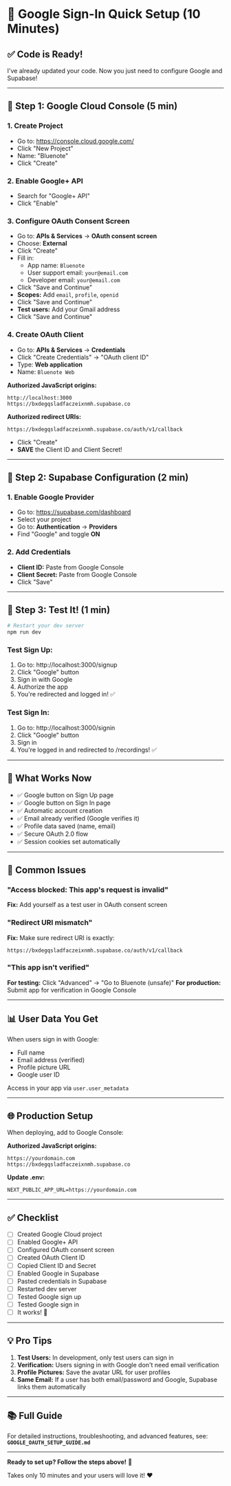 # 🚀 Google Sign-In Quick Setup (10 Minutes)

## ✅ Code is Ready!

I've already updated your code. Now you just need to configure Google and Supabase!

---

## 📝 Step 1: Google Cloud Console (5 min)

### 1. Create Project
- Go to: https://console.cloud.google.com/
- Click "New Project"
- Name: "Bluenote"
- Click "Create"

### 2. Enable Google+ API
- Search for "Google+ API"
- Click "Enable"

### 3. Configure OAuth Consent Screen
- Go to: **APIs & Services** → **OAuth consent screen**
- Choose: **External**
- Click "Create"
- Fill in:
  - App name: `Bluenote`
  - User support email: `your@email.com`
  - Developer email: `your@email.com`
- Click "Save and Continue"
- **Scopes:** Add `email`, `profile`, `openid`
- Click "Save and Continue"
- **Test users:** Add your Gmail address
- Click "Save and Continue"

### 4. Create OAuth Client
- Go to: **APIs & Services** → **Credentials**
- Click "Create Credentials" → "OAuth client ID"
- Type: **Web application**
- Name: `Bluenote Web`

**Authorized JavaScript origins:**
```
http://localhost:3000
https://bxdegqsladfaczeixnmh.supabase.co
```

**Authorized redirect URIs:**
```
https://bxdegqsladfaczeixnmh.supabase.co/auth/v1/callback
```

- Click "Create"
- **SAVE** the Client ID and Client Secret!

---

## 🔧 Step 2: Supabase Configuration (2 min)

### 1. Enable Google Provider
- Go to: https://supabase.com/dashboard
- Select your project
- Go to: **Authentication** → **Providers**
- Find "Google" and toggle **ON**

### 2. Add Credentials
- **Client ID:** Paste from Google Console
- **Client Secret:** Paste from Google Console
- Click "Save"

---

## 🧪 Step 3: Test It! (1 min)

```bash
# Restart your dev server
npm run dev
```

### Test Sign Up:
1. Go to: http://localhost:3000/signup
2. Click "Google" button
3. Sign in with Google
4. Authorize the app
5. You're redirected and logged in! ✅

### Test Sign In:
1. Go to: http://localhost:3000/signin
2. Click "Google" button
3. Sign in
4. You're logged in and redirected to /recordings! ✅

---

## 🎯 What Works Now

- ✅ Google button on Sign Up page
- ✅ Google button on Sign In page
- ✅ Automatic account creation
- ✅ Email already verified (Google verifies it)
- ✅ Profile data saved (name, email)
- ✅ Secure OAuth 2.0 flow
- ✅ Session cookies set automatically

---

## 🚨 Common Issues

### "Access blocked: This app's request is invalid"
**Fix:** Add yourself as a test user in OAuth consent screen

### "Redirect URI mismatch"
**Fix:** Make sure redirect URI is exactly:
```
https://bxdegqsladfaczeixnmh.supabase.co/auth/v1/callback
```

### "This app isn't verified"
**For testing:** Click "Advanced" → "Go to Bluenote (unsafe)"
**For production:** Submit app for verification in Google Console

---

## 📊 User Data You Get

When users sign in with Google:
- Full name
- Email address (verified)
- Profile picture URL
- Google user ID

Access in your app via `user.user_metadata`

---

## 🌐 Production Setup

When deploying, add to Google Console:

**Authorized JavaScript origins:**
```
https://yourdomain.com
https://bxdegqsladfaczeixnmh.supabase.co
```

**Update .env:**
```
NEXT_PUBLIC_APP_URL=https://yourdomain.com
```

---

## ✅ Checklist

- [ ] Created Google Cloud project
- [ ] Enabled Google+ API
- [ ] Configured OAuth consent screen
- [ ] Created OAuth Client ID
- [ ] Copied Client ID and Secret
- [ ] Enabled Google in Supabase
- [ ] Pasted credentials in Supabase
- [ ] Restarted dev server
- [ ] Tested Google sign up
- [ ] Tested Google sign in
- [ ] It works! 🎉

---

## 💡 Pro Tips

1. **Test Users:** In development, only test users can sign in
2. **Verification:** Users signing in with Google don't need email verification
3. **Profile Pictures:** Save the avatar URL for user profiles
4. **Same Email:** If a user has both email/password and Google, Supabase links them automatically

---

## 📚 Full Guide

For detailed instructions, troubleshooting, and advanced features, see:
**`GOOGLE_OAUTH_SETUP_GUIDE.md`**

---

**Ready to set up? Follow the steps above!** 🚀

Takes only 10 minutes and your users will love it! ❤️

